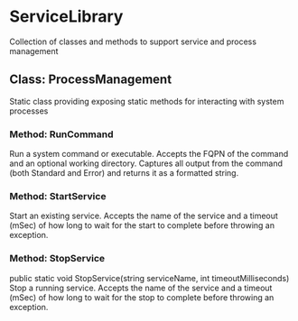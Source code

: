 # ServiceLibrary
Collection of classes and methods to support service and process management

## Class: ProcessManagement ##
Static class providing exposing static methods for interacting with system processes

### Method: RunCommand ###
Run a system command or executable.  Accepts the FQPN of the command and an optional working directory.  Captures all output from the command (both Standard and Error) and returns it as a formatted string.

### Method: StartService ###
Start an existing service.  Accepts the name of the service and a timeout (mSec) of how long to wait for the start to complete before throwing an exception.

### Method: StopService ###
public static void StopService(string serviceName, int timeoutMilliseconds)
Stop a running service.  Accepts the name of the service and a timeout (mSec) of how long to wait for the stop to complete before throwing an exception.
